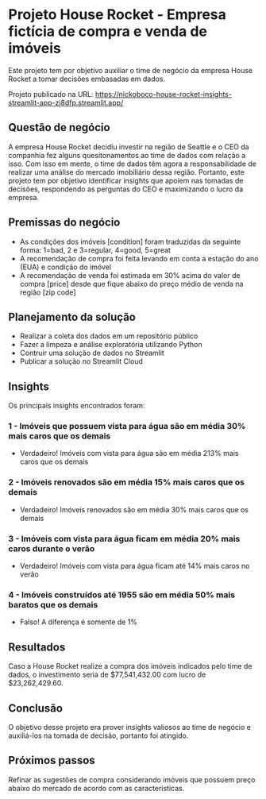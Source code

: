 # Projeto House Rocket - Empresa fictícia de compra e venda de imóveis
Este projeto tem por objetivo auxiliar o time de negócio da empresa House Rocket a tomar decisões embasadas em dados.

Projeto publicado na URL: https://nickoboco-house-rocket-insights-streamlit-app-zj8dfp.streamlit.app/

## Questão de negócio
A empresa House Rocket decidiu investir na região de Seattle e o CEO da companhia fez alguns quesitonamentos ao time de dados com relação a isso. Com isso em mente, o time de dados têm agora a responsabilidade de realizar uma análise do mercado imobiliário dessa região. Portanto, este projeto tem por objetivo identificar insights que apoiem nas tomadas de decisões, respondendo as perguntas do CEO e maximizando o lucro da empresa.

## Premissas do negócio
- As condições dos imóveis [condition] foram traduzidas da seguinte forma: 1=bad, 2 e 3=regular, 4=good, 5=great
- A recomendação de compra foi feita levando em conta a estação do ano (EUA) e condição do imóvel
- A recomendação de venda foi estimada em 30% acima do valor de compra [price] desde que fique abaixo do preço médio de venda na região [zip code]

## Planejamento da solução
- Realizar a coleta dos dados em um repositório público
- Fazer a limpeza e análise exploratória utilizando Python
- Contruir uma solução de dados no Streamlit
- Publicar a solução no Streamlit Cloud

## Insights
Os principais insights encontrados foram:
### 1 - Imóveis que possuem vista para água são em média 30% mais caros que os demais
- Verdadeiro! Imóveis com vista para água são em média 213% mais caros que os demais
### 2 - Imóveis renovados são em média 15% mais caros que os demais
- Verdadeiro! Imóveis renovados são em média 30% mais caros que os demais
### 3 - Imóveis com vista para água ficam em média 20% mais caros durante o verão
- Verdadeiro! Imóveis com vista para água ficam até 14% mais caros no verão
### 4 - Imóveis construídos até 1955 são em média 50% mais baratos que os demais
- Falso! A diferença é somente de 1%

## Resultados
Caso a House Rocket realize a compra dos imóveis indicados pelo time de dados, o investimento seria de $77,541,432.00 com lucro de $23,262,429.60.

## Conclusão
O objetivo desse projeto era prover insights valiosos ao time de negócio e auxiliá-los na tomada de decisão, portanto foi atingido. 

## Próximos passos
Refinar as sugestões de compra considerando imóveis que possuem preço abaixo do mercado de acordo com as caracteristicas.
